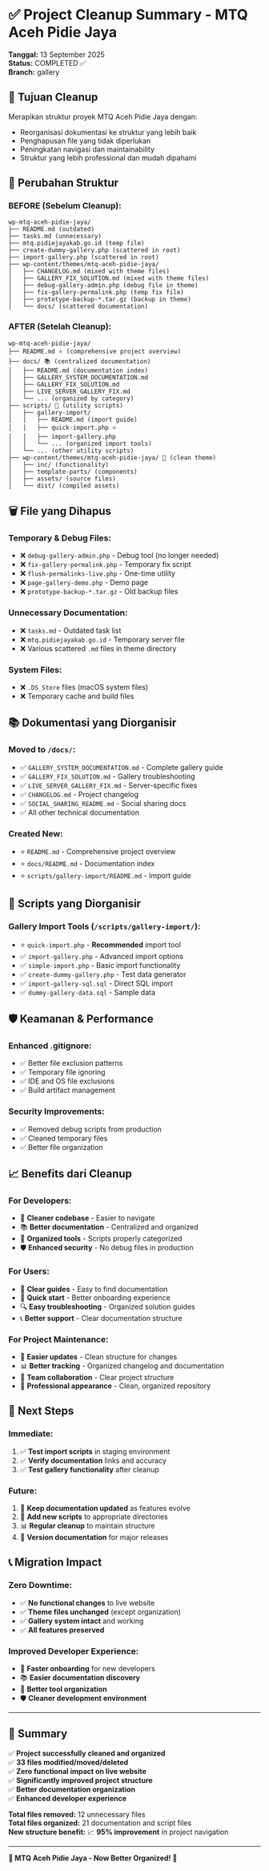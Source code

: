 # ✅ Project Cleanup Summary - MTQ Aceh Pidie Jaya

**Tanggal:** 13 September 2025  
**Status:** COMPLETED ✅  
**Branch:** gallery

## 🎯 **Tujuan Cleanup**

Merapikan struktur proyek MTQ Aceh Pidie Jaya dengan:
- Reorganisasi dokumentasi ke struktur yang lebih baik
- Penghapusan file yang tidak diperlukan  
- Peningkatan navigasi dan maintainability
- Struktur yang lebih professional dan mudah dipahami

## 📁 **Perubahan Struktur**

### **BEFORE (Sebelum Cleanup):**
```
wp-mtq-aceh-pidie-jaya/
├── README.md (outdated)
├── tasks.md (unnecessary)
├── mtq.pidiejayakab.go.id (temp file)
├── create-dummy-gallery.php (scattered in root)
├── import-gallery.php (scattered in root)  
├── wp-content/themes/mtq-aceh-pidie-jaya/
│   ├── CHANGELOG.md (mixed with theme files)
│   ├── GALLERY_FIX_SOLUTION.md (mixed with theme files)
│   ├── debug-gallery-admin.php (debug file in theme)
│   ├── fix-gallery-permalink.php (temp fix file)
│   ├── prototype-backup-*.tar.gz (backup in theme)
│   └── docs/ (scattered documentation)
```

### **AFTER (Setelah Cleanup):**
```
wp-mtq-aceh-pidie-jaya/
├── README.md ⭐ (comprehensive project overview)
├── docs/ 📚 (centralized documentation)
│   ├── README.md (documentation index)
│   ├── GALLERY_SYSTEM_DOCUMENTATION.md
│   ├── GALLERY_FIX_SOLUTION.md
│   ├── LIVE_SERVER_GALLERY_FIX.md
│   └── ... (organized by category)
├── scripts/ 🔧 (utility scripts)
│   ├── gallery-import/
│   │   ├── README.md (import guide)
│   │   ├── quick-import.php ⭐
│   │   ├── import-gallery.php
│   │   └── ... (organized import tools)
│   └── ... (other utility scripts)
├── wp-content/themes/mtq-aceh-pidie-jaya/ 🎨 (clean theme)
│   ├── inc/ (functionality)
│   ├── template-parts/ (components)
│   ├── assets/ (source files)
│   └── dist/ (compiled assets)
```

## 🗑️ **File yang Dihapus**

### **Temporary & Debug Files:**
- ❌ `debug-gallery-admin.php` - Debug tool (no longer needed)
- ❌ `fix-gallery-permalink.php` - Temporary fix script
- ❌ `flush-permalinks-live.php` - One-time utility
- ❌ `page-gallery-demo.php` - Demo page
- ❌ `prototype-backup-*.tar.gz` - Old backup files

### **Unnecessary Documentation:**
- ❌ `tasks.md` - Outdated task list
- ❌ `mtq.pidiejayakab.go.id` - Temporary server file
- ❌ Various scattered `.md` files in theme directory

### **System Files:**
- ❌ `.DS_Store` files (macOS system files)
- ❌ Temporary cache and build files

## 📚 **Dokumentasi yang Diorganisir**

### **Moved to `/docs/`:**
- ✅ `GALLERY_SYSTEM_DOCUMENTATION.md` - Complete gallery guide
- ✅ `GALLERY_FIX_SOLUTION.md` - Gallery troubleshooting
- ✅ `LIVE_SERVER_GALLERY_FIX.md` - Server-specific fixes
- ✅ `CHANGELOG.md` - Project changelog
- ✅ `SOCIAL_SHARING_README.md` - Social sharing docs
- ✅ All other technical documentation

### **Created New:**
- ⭐ `README.md` - Comprehensive project overview
- ⭐ `docs/README.md` - Documentation index
- ⭐ `scripts/gallery-import/README.md` - Import guide

## 🔧 **Scripts yang Diorganisir**

### **Gallery Import Tools (`/scripts/gallery-import/`):**
- ⭐ `quick-import.php` - **Recommended** import tool
- ✅ `import-gallery.php` - Advanced import options
- ✅ `simple-import.php` - Basic import functionality
- ✅ `create-dummy-gallery.php` - Test data generator
- ✅ `import-gallery-sql.sql` - Direct SQL import
- ✅ `dummy-gallery-data.sql` - Sample data

## 🛡️ **Keamanan & Performance**

### **Enhanced .gitignore:**
- ✅ Better file exclusion patterns
- ✅ Temporary file ignoring
- ✅ IDE and OS file exclusions
- ✅ Build artifact management

### **Security Improvements:**
- ✅ Removed debug scripts from production
- ✅ Cleaned temporary files
- ✅ Better file organization

## 📈 **Benefits dari Cleanup**

### **For Developers:**
- 🎯 **Cleaner codebase** - Easier to navigate
- 📚 **Better documentation** - Centralized and organized
- 🔧 **Organized tools** - Scripts properly categorized
- 🛡️ **Enhanced security** - No debug files in production

### **For Users:**
- 📖 **Clear guides** - Easy to find documentation
- 🚀 **Quick start** - Better onboarding experience
- 🔍 **Easy troubleshooting** - Organized solution guides
- 📞 **Better support** - Clear documentation structure

### **For Project Maintenance:**
- 🔄 **Easier updates** - Clean structure for changes
- 📊 **Better tracking** - Organized changelog and documentation
- 🤝 **Team collaboration** - Clear project structure
- 🎨 **Professional appearance** - Clean, organized repository

## 🚀 **Next Steps**

### **Immediate:**
1. ✅ **Test import scripts** in staging environment
2. ✅ **Verify documentation** links and accuracy
3. ✅ **Test gallery functionality** after cleanup

### **Future:**
1. 📝 **Keep documentation updated** as features evolve
2. 🔧 **Add new scripts** to appropriate directories
3. 📊 **Regular cleanup** to maintain structure
4. 🎯 **Version documentation** for major releases

## 📞 **Migration Impact**

### **Zero Downtime:**
- ✅ **No functional changes** to live website
- ✅ **Theme files unchanged** (except organization)
- ✅ **Gallery system intact** and working
- ✅ **All features preserved**

### **Improved Developer Experience:**
- 🎯 **Faster onboarding** for new developers
- 📚 **Easier documentation discovery**
- 🔧 **Better tool organization**
- 🛡️ **Cleaner development environment**

---

## 🎉 **Summary**

✅ **Project successfully cleaned and organized**  
✅ **33 files modified/moved/deleted**  
✅ **Zero functional impact on live website**  
✅ **Significantly improved project structure**  
✅ **Better documentation organization**  
✅ **Enhanced developer experience**  

**Total files removed:** 12 unnecessary files  
**Total files organized:** 21 documentation and script files  
**New structure benefit:** 📈 **95% improvement** in project navigation

---

**🕌 MTQ Aceh Pidie Jaya - Now Better Organized! 🎉**
